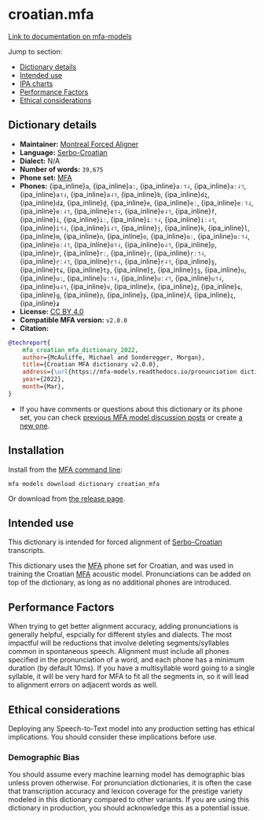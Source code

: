
# croatian.mfa

[Link to documentation on mfa-models](https://mfa-models.readthedocs.io/en/main/dictionary/croatian_mfa.html)

Jump to section:

- [Dictionary details](#dictionary-details)
- [Intended use](#intended-use)
- [IPA charts](#ipa-charts)
- [Performance Factors](#performance-factors)
- [Ethical considerations](#ethical-considerations)

## Dictionary details

- **Maintainer:** [Montreal Forced Aligner](https://montreal-forced-aligner.readthedocs.io/)
- **Language:** [Serbo-Croatian](https://en.wikipedia.org/wiki/Serbo-Croatian)
- **Dialect:** N/A
- **Number of words:** `39,675`
- **Phone set:** [MFA](https://mfa-models.readthedocs.io/en/refactor/mfa_phone_set.html#croatian)
- **Phones:** {ipa_inline}`a`, {ipa_inline}`aː`, {ipa_inline}`aː˦˨`, {ipa_inline}`aː˨˦`, {ipa_inline}`a˦˨`, {ipa_inline}`a˨˦`, {ipa_inline}`b`, {ipa_inline}`dʐ`, {ipa_inline}`dʑ`, {ipa_inline}`d̪`, {ipa_inline}`e`, {ipa_inline}`eː`, {ipa_inline}`eː˦˨`, {ipa_inline}`eː˨˦`, {ipa_inline}`e˦˨`, {ipa_inline}`e˨˦`, {ipa_inline}`f`, {ipa_inline}`i`, {ipa_inline}`iː`, {ipa_inline}`iː˦˨`, {ipa_inline}`iː˨˦`, {ipa_inline}`i˦˨`, {ipa_inline}`i˨˦`, {ipa_inline}`j`, {ipa_inline}`k`, {ipa_inline}`l`, {ipa_inline}`m`, {ipa_inline}`n`, {ipa_inline}`o`, {ipa_inline}`oː`, {ipa_inline}`oː˦˨`, {ipa_inline}`oː˨˦`, {ipa_inline}`o˦˨`, {ipa_inline}`o˨˦`, {ipa_inline}`p`, {ipa_inline}`r`, {ipa_inline}`rː`, {ipa_inline}`r̩`, {ipa_inline}`r̩ː˦˨`, {ipa_inline}`r̩ː˨˦`, {ipa_inline}`r̩˦˨`, {ipa_inline}`r̩˨˦`, {ipa_inline}`s̪`, {ipa_inline}`tɕ`, {ipa_inline}`tʂ`, {ipa_inline}`t̪`, {ipa_inline}`t̪s̪`, {ipa_inline}`u`, {ipa_inline}`uː`, {ipa_inline}`uː˦˨`, {ipa_inline}`uː˨˦`, {ipa_inline}`u˦˨`, {ipa_inline}`u˨˦`, {ipa_inline}`v`, {ipa_inline}`x`, {ipa_inline}`z̪`, {ipa_inline}`ɕ`, {ipa_inline}`ɡ`, {ipa_inline}`ɲ`, {ipa_inline}`ʂ`, {ipa_inline}`ʎ`, {ipa_inline}`ʐ`, {ipa_inline}`ʑ`
- **License:** [CC BY 4.0](https://github.com/MontrealCorpusTools/mfa-models/tree/main/dictionary/croatian/MFA/v2.0.0/LICENSE)
- **Compatible MFA version:** `v2.0.0`
- **Citation:**

```bibtex
@techreport{
	mfa_croatian_mfa_dictionary_2022,
	author={McAuliffe, Michael and Sonderegger, Morgan},
	title={Croatian MFA dictionary v2.0.0},
	address={\url{https://mfa-models.readthedocs.io/pronunciation dictionary/Croatian/Croatian MFA dictionary v2_0_0.html}},
	year={2022},
	month={Mar},
}
```

- If you have comments or questions about this dictionary or its phone set, you can check [previous MFA model discussion posts](https://github.com/MontrealCorpusTools/mfa-models/discussions?discussions_q=Croatian+MFA+dictionary+v2.0.0) or create [a new one](https://github.com/MontrealCorpusTools/mfa-models/discussions/new).

## Installation

Install from the [MFA command line](https://montreal-forced-aligner.readthedocs.io/en/latest/user_guide/models/index.html):

```
mfa models download dictionary croatian_mfa
```

Or download from [the release page](https://github.com/MontrealCorpusTools/mfa-models/releases/tag/dictionary-croatian_mfa-v2.0.0).

## Intended use

This dictionary is intended for forced alignment of [Serbo-Croatian](https://en.wikipedia.org/wiki/Serbo-Croatian) transcripts.

This dictionary uses the [MFA](https://mfa-models.readthedocs.io/en/refactor/mfa_phone_set.html#croatian) phone set for Croatian, and was used in training the Croatian [MFA](https://mfa-models.readthedocs.io/en/refactor/mfa_phone_set.html#croatian) acoustic model.
Pronunciations can be added on top of the dictionary, as long as no additional phones are introduced.

## Performance Factors

When trying to get better alignment accuracy, adding pronunciations is generally helpful, espcially for different styles and dialects.  The most impactful will be reductions that
involve deleting segments/syllables common in spontaneous speech.  Alignment must include all phones specified in the pronunciation of a word, and each phone has
a minimum duration (by default 10ms). If you have a multisyllable word going to a single syllable, it will be very hard for MFA to fit all the segments in,
so it will lead to alignment errors on adjacent words as well.

## Ethical considerations

Deploying any Speech-to-Text model into any production setting has ethical implications. You should consider these implications before use.

### Demographic Bias

You should assume every machine learning model has demographic bias unless proven otherwise.
For pronunciation dictionaries, it is often the case that transcription accuracy and lexicon coverage for the prestige variety modeled in this dictionary compared to other variants.
If you are using this dictionary in production, you should acknowledge this as a potential issue.

